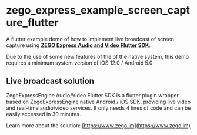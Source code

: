 # zego_express_example_screen_capture_flutter

A flutter example demo of how to implement live broadcast of screen capture using **[ZEGO Express Audio and Video Flutter SDK](https://pub.dev/packages/zego_express_engine)**.

Due to the use of some new features of the of the native system, this demo requires a minimum system version of iOS 12.0 / Android 5.0

## Live broadcast solution

ZegoExpressEngine Audio/Video Flutter SDK is a flutter plugin wrapper based on [ZegoExpressEngine](https://doc-en.zego.im/en/693.html) native Android / iOS SDK, providing live video and real-time audio/video services. It only needs 4 lines of code and can be easily accessed in 30 minutes.

Learn more about the solution: [https://www.zego.im](https://www.zego.im)
